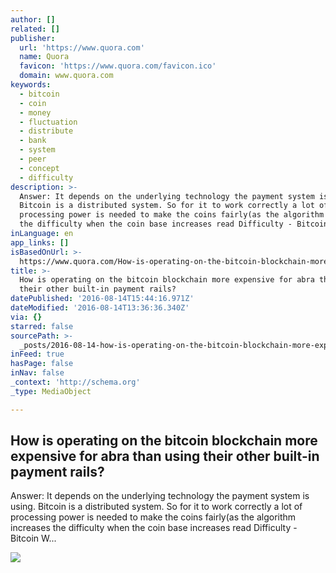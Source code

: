 ```yaml
---
author: []
related: []
publisher:
  url: 'https://www.quora.com'
  name: Quora
  favicon: 'https://www.quora.com/favicon.ico'
  domain: www.quora.com
keywords:
  - bitcoin
  - coin
  - money
  - fluctuation
  - distribute
  - bank
  - system
  - peer
  - concept
  - difficulty
description: >-
  Answer: It depends on the underlying technology the payment system is using.
  Bitcoin is a distributed system. So for it to work correctly a lot of
  processing power is needed to make the coins fairly(as the algorithm increases
  the difficulty when the coin base increases read Difficulty - Bitcoin W...
inLanguage: en
app_links: []
isBasedOnUrl: >-
  https://www.quora.com/How-is-operating-on-the-bitcoin-blockchain-more-expensive-for-abra-than-using-their-other-built-in-payment-rails
title: >-
  How is operating on the bitcoin blockchain more expensive for abra than using
  their other built-in payment rails?
datePublished: '2016-08-14T15:44:16.971Z'
dateModified: '2016-08-14T13:36:36.340Z'
via: {}
starred: false
sourcePath: >-
  _posts/2016-08-14-how-is-operating-on-the-bitcoin-blockchain-more-expensive-fo.md
inFeed: true
hasPage: false
inNav: false
_context: 'http://schema.org'
_type: MediaObject

---
```

<article style=""><h1>How is operating on the bitcoin blockchain more expensive for abra than using their other built-in payment rails?</h1><p>Answer: It depends on the underlying technology the payment system is using. Bitcoin is a distributed system. So for it to work correctly a lot of processing power is needed to make the coins fairly(as the algorithm increases the difficulty when the coin base increases read Difficulty - Bitcoin W...</p><img src="https://qsf.ec.quoracdn.net/-images.new_grid.fb_share_default.png2801ad8885530345.png" /></article>